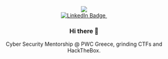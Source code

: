 <div id="header" align="center">
  <img src="https://media.giphy.com/media/MF1kR4YmC2Z20/giphy.gif"
</div>

<div id="badges">
  <a href="https://www.linkedin.com/in/fotis-papageorgakis/">
    <img src="https://img.shields.io/badge/LinkedIn-blue?style=for-the-badge&logo=linkedin&logoColor=white" alt="LinkedIn Badge"/>
  </a>
  <img src="https://komarev.com/ghpvc/?username=0xR5C&style=flat-square&color=blue" alt=""/>

</div>

### Hi there 👋

Cyber Security Mentorship @ PWC Greece, grinding CTFs and HackTheBox.
<!--
**0xR5C/0xR5C** is a ✨ _special_ ✨ repository because its `README.md` (this file) appears on your GitHub profile.

Here are some ideas to get you started:

- 🔭 I’m currently working on ...
- 🌱 I’m currently learning ...
- 👯 I’m looking to collaborate on ...
- 🤔 I’m looking for help with ...
- 💬 Ask me about ...
- 📫 How to reach me: ...
- 😄 Pronouns: ...
- ⚡ Fun fact: ...
-->
